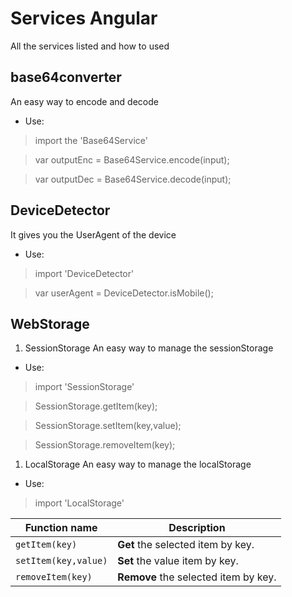 # Services Angular
All the services listed and how to used

## base64converter
An easy way to encode and decode
 * Use:

> import the 'Base64Service'

> 	var outputEnc = Base64Service.encode(input);

> 	var outputDec = Base64Service.decode(input);

## DeviceDetector
It gives you the UserAgent of the device
 * Use:

> import 'DeviceDetector'

> 	var userAgent = DeviceDetector.isMobile();

## WebStorage
1.	SessionStorage
An easy way to manage the sessionStorage
* Use:

> import 'SessionStorage'

> 	SessionStorage.getItem(key);

> 	SessionStorage.setItem(key,value);

> 	SessionStorage.removeItem(key);

1.	LocalStorage
An easy way to manage the localStorage
* Use:

> import 'LocalStorage'

| Function name        | Description                           |
| -------------------- | ------------------------------------- |
| `getItem(key)`       | __Get__ the selected item by key.     |
| `setItem(key,value)` | __Set__ the value item by key.        |
| `removeItem(key)`    | __Remove__ the selected item by key.  |
